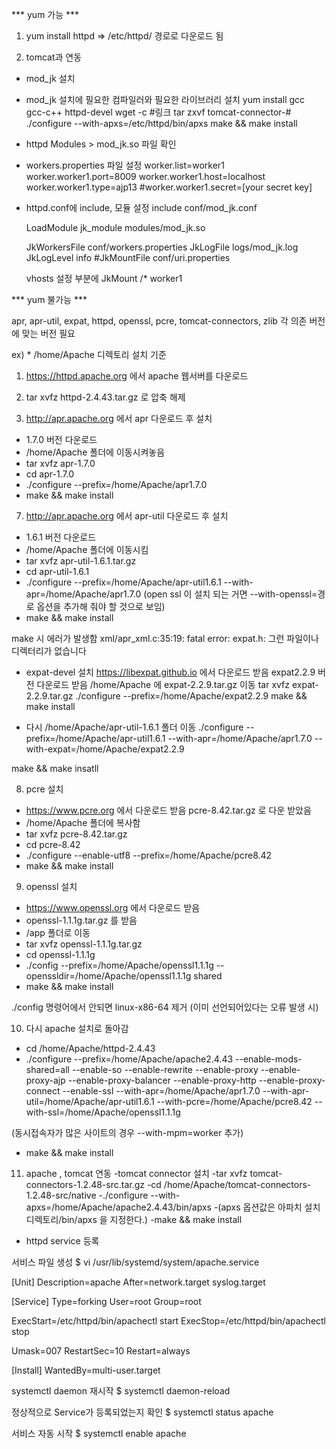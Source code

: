*** yum 가능 ***

1. yum install httpd
=> /etc/httpd/ 경로로 다운로드 됨

2. tomcat과 연동
  
  * mod_jk 설치
   - mod_jk 설치에 필요한 컴파일러와 필요한 라이브러리 설치
      yum install gcc gcc-c++ httpd-devel
      wget -c #링크
      tar zxvf tomcat-connector-#
      ./configure --with-apxs=/etc/httpd/bin/apxs
      make && make install
      
  * httpd Modules > mod_jk.so 파일 확인
  
  * workers.properties 파일 설정
    worker.list=worker1
    worker.worker1.port=8009
    worker.worker1.host=localhost
    worker.worker1.type=ajp13
    #worker.worker1.secret=[your secret key]
    
  * httpd.conf에 include, 모듈 설정
    include conf/mod_jk.conf

    LoadModule jk_module modules/mod_jk.so
    
    <IfModule jk_module> 
        JkWorkersFile   conf/workers.properties
        JkLogFile         logs/mod_jk.log
        JkLogLevel       info
        #JkMountFile     conf/uri.properties
    </IfModule>
    
    vhosts 설정 부분에
    JkMount /* worker1
    
*** yum 불가능 ***

apr, apr-util, expat, httpd, openssl, pcre, tomcat-connectors, zlib 각 의존 버전에 맞는 버전 필요

ex) * /home/Apache 디렉토리 설치 기준

1. https://httpd.apache.org 에서 apache 웹서버를 다운로드

2. tar xvfz httpd-2.4.43.tar.gz 로 압축 해제

6. http://apr.apache.org 에서 apr 다운로드 후 설치
- 1.7.0 버전 다운로드
- /home/Apache 폴더에 이동시켜놓음
- tar xvfz apr-1.7.0
- cd apr-1.7.0
- ./configure --prefix=/home/Apache/apr1.7.0
- make && make install

7. http://apr.apache.org 에서 apr-util 다운로드 후 설치
- 1.6.1 버전 다운로드
- /home/Apache 폴더에 이동시킴
- tar xvfz apr-util-1.6.1.tar.gz
- cd apr-util-1.6.1
- ./configure --prefix=/home/Apache/apr-util1.6.1 --with-apr=/home/Apache/apr1.7.0
(open ssl 이 설치 되는 거면 --with-openssl=경로 옵션을 추가해 줘야 할 것으로 보임)
- make && make install

make 시 에러가 발생함
xml/apr_xml.c:35:19: fatal error: expat.h: 그런 파일이나 디렉터리가 없습니다

- expat-devel 설치
https://libexpat.github.io 에서 다운로드 받음
expat2.2.9 버전 다운로드 받음
/home/Apache 에 expat-2.2.9.tar.gz 이동
tar xvfz expat-2.2.9.tar.gz
./configure --prefix=/home/Apache/expat2.2.9
make && make install

- 다시 /home/Apache/apr-util-1.6.1 폴더 이동
./configure --prefix=/home/Apache/apr-util1.6.1 --with-apr=/home/Apache/apr1.7.0 --with-expat=/home/Apache/expat2.2.9

make && make insatll

 

8. pcre 설치
- https://www.pcre.org 에서 다운로드 받음
pcre-8.42.tar.gz 로 다운 받았음
- /home/Apache 폴더에 복사함
- tar xvfz pcre-8.42.tar.gz
- cd pcre-8.42
- ./configure --enable-utf8 --prefix=/home/Apache/pcre8.42
- make && make install
 

9. openssl 설치
- https://www.openssl.org 에서 다운로드 받음
- openssl-1.1.1g.tar.gz 를 받음
- /app 폴더로 이동
- tar xvfz openssl-1.1.1g.tar.gz
- cd openssl-1.1.1g
- ./config --prefix=/home/Apache/openssl1.1.1g --openssldir=/home/Apache/openssl1.1.1g shared
- make && make install

./config  명령어에서 안되면 linux-x86-64 제거 (이미 선언되어있다는 오류 발생 시)
 

10. 다시 apache 설치로 돌아감
- cd /home/Apache/httpd-2.4.43
- ./configure --prefix=/home/Apache/apache2.4.43 --enable-mods-shared=all --enable-so --enable-rewrite --enable-proxy --enable-proxy-ajp --enable-proxy-balancer --enable-proxy-http --enable-proxy-connect --enable-ssl --with-apr=/home/Apache/apr1.7.0 --with-apr-util=/home/Apache/apr-util1.6.1 --with-pcre=/home/Apache/pcre8.42 --with-ssl=/home/Apache/openssl1.1.1g

(동시접속자가 많은 사이트의 경우 --with-mpm=worker 추가)
- make && make install

11. apache , tomcat 연동
-tomcat connector 설치 
-tar xvfz tomcat-connectors-1.2.48-src.tar.gz
-cd /home/Apache/tomcat-connectors-1.2.48-src/native
-./configure --with-apxs=/home/Apache/apache2.4.43/bin/apxs
-(apxs 옵션값은 아파치 설치 디렉토리/bin/apxs 을 지정한다.)
-make && make install

* httpd service 등록

서비스 파일 생성
$ vi /usr/lib/systemd/system/apache.service

[Unit]
Description=apache
After=network.target syslog.target


[Service]
Type=forking
User=root
Group=root


ExecStart=/etc/httpd/bin/apachectl start
ExecStop=/etc/httpd/bin/apachectl stop


Umask=007
RestartSec=10
Restart=always


[Install]
WantedBy=multi-user.target



systemctl daemon 재시작
$ systemctl daemon-reload

정상적으로 Service가 등록되었는지 확인
$ systemctl status apache

서비스 자동 시작
$ systemctl enable apache
